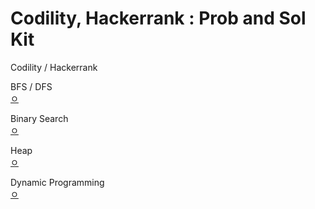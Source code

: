# Codility, Hackerrank : Prob and Sol Kit

Codility / Hackerrank  

BFS / DFS   
[ㅇ](ㅇ)  

Binary Search  
[ㅇ](ㅇ)  

Heap   
[ㅇ](ㅇ)  

Dynamic Programming  
[ㅇ](ㅇ)  

